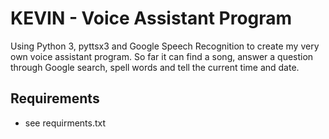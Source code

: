 # KEVIN - Voice Assistant Program

Using Python 3, pyttsx3 and Google Speech Recognition to create my very own voice assistant program.
So far it can find a song, answer a question through Google search, spell words and tell the current time and date.

## Requirements
- see requirments.txt